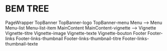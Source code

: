 
# BEM TREE

PageWrapper
    TopBanner
        TopBanner-logo
        TopBanner-menu Menu
        --> Menu
            Menu-list
                Menu-list-item
    MainContent
        MainContent-vignette
        --> Vignette
            Vignette-titre
            Vignette-image
            Vignette-texte
            Vignette-bouton
    Footer
        Footer-links
            Footer-links-thumbnail
                Footer-links-thumbnail-titre
                Footer-links-thumbnail-texte
